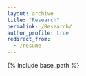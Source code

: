 ```yaml
---
layout: archive
title: "Research"
permalink: /Research/
author_profile: true
redirect_from:
  - /resume
---
```


{% include base_path %}

